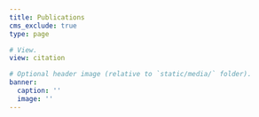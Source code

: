 ```yaml
---
title: Publications
cms_exclude: true
type: page

# View.
view: citation

# Optional header image (relative to `static/media/` folder).
banner:
  caption: ''
  image: ''
---
```

